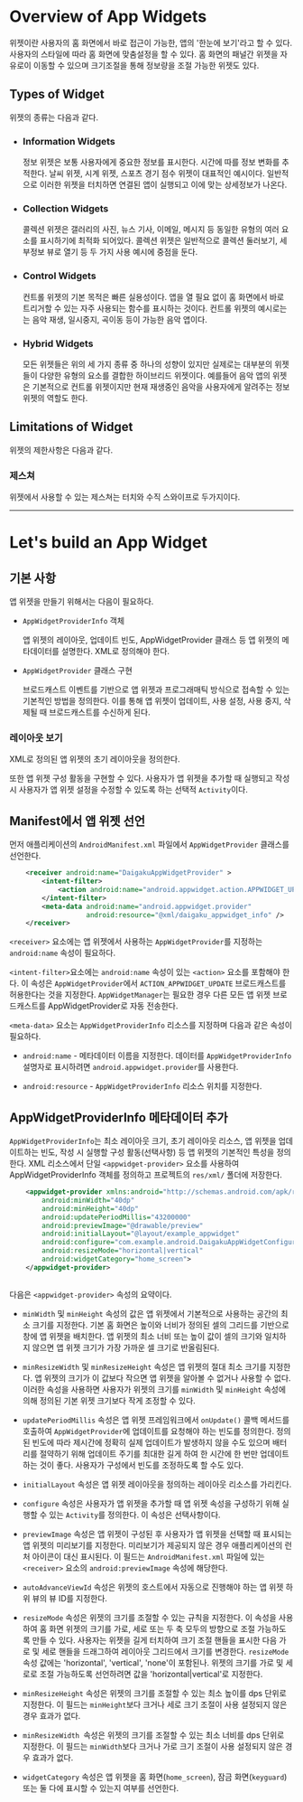 # **Overview of App Widgets**

위젯이란 사용자의 홈 화면에서 바로 접근이 가능한, 앱의 '한눈에 보기'라고 할 수 있다. 사용자의 스타일에 따라 홈 화면에 맞춤설정을 할 수 있다. 홈 화면의 패널간 위젯을 자유로이 이동할 수 있으며 크기조절을 통해 정보량을 조절 가능한 위젯도 있다.



## Types of Widget

위젯의 종류는 다음과 같다.

- ### Information Widgets

  정보 위젯은 보통 사용자에게 중요한 정보를 표시한다. 시간에 따를 정보 변화를 추적한다. 날씨 위젯, 시계 위젯, 스포츠 경기 점수 위젯이 대표적인 예시이다. 일반적으로 이러한 위젯을 터치하면 연결된 앱이 실행되고 이에 맞는 상세정보가 나온다.

  

- ### Collection Widgets

  콜렉션 위젯은 갤러리의 사진, 뉴스 기사, 이메일, 메시지 등 동일한 유형의 여러 요소를 표시하기에 최적화 되어있다. 콜렉션 위젯은 일반적으로 콜렉션 둘러보기, 세부정보 뷰로 열기 등 두 가지 사용 예시에 중점을 둔다.

  

- ### Control Widgets

  컨트롤 위젯의 기본 목적은 빠른 실용성이다. 앱을 열 필요 없이 홈 화면에서 바로 트리거할 수 있는 자주 사용되는 함수를 표시하는 것이다. 컨트롤 위젯의 예시로는는 음악 재생, 일시중지, 곡이동 등이 가능한 음악 앱이다.

  

- ### Hybrid Widgets

  모든 위젯들은 위의 세 가지 종류 중 하나의 성향이 있지만 실제로는 대부분의 위젯들이 다양한 유형의 요소를 결합한 하이브리드 위젯이다. 예를들어 음악 앱의 위젯은 기본적으로 컨트롤 위젯이지만 현재 재생중인 음악을 사용자에게 알려주는 정보 위젯의 역할도 한다.



## Limitations of Widget

위젯의 제한사항은 다음과 같다.

### 제스쳐

위젯에서 사용할 수 있는 제스쳐는 터치와 수직 스와이프로 두가지이다.



------

# **Let's build an App Widget**



## 기본 사항

앱 위젯을 만들기 위해서는 다음이 필요하다.

- `AppWidgetProviderInfo` 객체

  앱 위젯의 레이아웃, 업데이트 빈도, AppWidgetProvider 클래스 등 앱 위젯의 메타데이터를 설명한다. XML로 정의해야 한다.

- `AppWidgetProvider` 클래스 구현

  브로드캐스트 이벤트를 기반으로 앱 위젯과 프로그래매틱 방식으로 접속할 수 있는 기본적인 방법을 정의한다. 이를 통해 앱 위젯이 업데이트, 사용 설정, 사용 중지, 삭제될 때 브로드캐스트를 수신하게 된다.

  
### 레이아웃 보기

XML로 정의된 앱 위젯의 초기 레이아웃을 정의한다.

또한 앱 위젯 구성 활동을 구현할 수 있다. 사용자가 앱 위젯을 추가할 때 실행되고 작성 시 사용자가 앱 위젯 설정을 수정할 수 있도록 하는 선택적 `Activity`이다.



## Manifest에서 앱 위젯 선언

먼저 애플리케이션의 `AndroidManifest.xml` 파일에서 `AppWidgetProvider` 클래스를 선언한다.

```xml
    <receiver android:name="DaigakuAppWidgetProvider" >
        <intent-filter>
            <action android:name="android.appwidget.action.APPWIDGET_UPDATE" />
        </intent-filter>
        <meta-data android:name="android.appwidget.provider"
                   android:resource="@xml/daigaku_appwidget_info" />
    </receiver>
```

`<receiver>` 요소에는 앱 위젯에서 사용하는 `AppWidgetProvider`를 지정하는 `android:name` 속성이 필요하다.

`<intent-filter>`요소에는 `android:name` 속성이 있는 `<action>` 요소를 포함해야 한다. 이 속성은 `AppWidgetProvider`에서 `ACTION_APPWIDGET_UPDATE` 브로드캐스트를 허용한다는 것을 지정한다.  `AppWidgetManager`는 필요한 경우 다른 모든 앱 위젯 브로드캐스트를 AppWidgetProvider로 자동 전송한다.

`<meta-data>` 요소는 `AppWidgetProviderInfo` 리소스를 지정하며 다음과 같은 속성이 필요하다.

- `android:name` - 메타데이터 이름을 지정한다. 데이터를 `AppWidgetProviderInfo` 설명자로 표시하려면 `android.appwidget.provider`를 사용한다.

- `android:resource` - `AppWidgetProviderInfo` 리소스 위치를 지정한다.

  

## AppWidgetProviderInfo 메타데이터 추가

`AppWidgetProviderInfo`는 최소 레이아웃 크기, 초기 레이아웃 리소스, 앱 위젯을 업데이트하는 빈도, 작성 시 실행할 구성 활동(선택사항) 등 앱 위젯의 기본적인 특성을 정의한다. XML 리소스에서 단일 `<appwidget-provider>` 요소를 사용하여 AppWidgetProviderInfo 객체를 정의하고 프로젝트의 `res/xml/` 폴더에 저장한다.

```xml
    <appwidget-provider xmlns:android="http://schemas.android.com/apk/res/android"
        android:minWidth="40dp"
        android:minHeight="40dp"
        android:updatePeriodMillis="43200000"
        android:previewImage="@drawable/preview"
        android:initialLayout="@layout/example_appwidget"
        android:configure="com.example.android.DaigakuAppWidgetConfigure"
        android:resizeMode="horizontal|vertical"
        android:widgetCategory="home_screen">
    </appwidget-provider>
    
```

다음은 `<appwidget-provider>` 속성의 요약이다.

- `minWidth` 및 `minHeight` 속성의 값은 앱 위젯에서 기본적으로 사용하는 공간의 최소 크기를 지정한다. 기본 홈 화면은 높이와 너비가 정의된 셀의 그리드를 기반으로 창에 앱 위젯을 배치한다. 앱 위젯의 최소 너비 또는 높이 값이 셀의 크기와 일치하지 않으면 앱 위젯 크기가 가장 가까운 셀 크기로 반올림된다.

- `minResizeWidth` 및 `minResizeHeight` 속성은 앱 위젯의 절대 최소 크기를 지정한다. 앱 위젯의 크기가 이 값보다 작으면 앱 위젯을 알아볼 수 없거나 사용할 수 없다. 이러한 속성을 사용하면 사용자가 위젯의 크기를 `minWidth` 및 `minHeight` 속성에 의해 정의된 기본 위젯 크기보다 작게 조정할 수 있다.

- `updatePeriodMillis` 속성은 앱 위젯 프레임워크에서 `onUpdate()` 콜백 메서드를 호출하여 `AppWidgetProvider`에 업데이트를 요청해야 하는 빈도를 정의한다. 정의된 빈도에 따라 제시간에 정확히 실제 업데이트가 발생하지 않을 수도 있으며 배터리를 절약하기 위해 업데이트 주기를 최대한 길게 하여 한 시간에 한 번만 업데이트하는 것이 좋다. 사용자가 구성에서 빈도를 조정하도록 할 수도 있다.

- `initialLayout` 속성은 앱 위젯 레이아웃을 정의하는 레이아웃 리소스를 가리킨다.
- `configure` 속성은 사용자가 앱 위젯을 추가할 때 앱 위젯 속성을 구성하기 위해 실행할 수 있는 `Activity`를 정의한다. 이 속성은 선택사항이다.
- `previewImage` 속성은 앱 위젯이 구성된 후 사용자가 앱 위젯을 선택할 때 표시되는 앱 위젯의 미리보기를 지정한다. 미리보기가 제공되지 않은 경우 애플리케이션의 런처 아이콘이 대신 표시된다. 이 필드는 `AndroidManifest.xml` 파일에 있는 `<receiver>` 요소의 `android:previewImage` 속성에 해당한다.
- `autoAdvanceViewId` 속성은 위젯의 호스트에서 자동으로 진행해야 하는 앱 위젯 하위 뷰의 뷰 ID를 지정한다.
- `resizeMode` 속성은 위젯의 크기를 조절할 수 있는 규칙을 지정한다. 이 속성을 사용하여 홈 화면 위젯의 크기를 가로, 세로 또는 두 축 모두의 방향으로 조절 가능하도록 만들 수 있다. 사용자는 위젯을 길게 터치하여 크기 조절 핸들을 표시한 다음 가로 및 세로 핸들을 드래그하여 레이아웃 그리드에서 크기를 변경한다. `resizeMode` 속성 값에는 'horizontal', 'vertical', 'none'이 포함된나. 위젯의 크기를 가로 및 세로로 조절 가능하도록 선언하려면 값을 'horizontal|vertical'로 지정한다.
- `minResizeHeight` 속성은 위젯의 크기를 조절할 수 있는 최소 높이를 dps 단위로 지정한다. 이 필드는 `minHeight`보다 크거나 세로 크기 조절이 사용 설정되지 않은 경우 효과가 없다.
- `minResizeWidth `속성은 위젯의 크기를 조절할 수 있는 최소 너비를 dps 단위로 지정한다. 이 필드는 `minWidth`보다 크거나 가로 크기 조절이 사용 설정되지 않은 경우 효과가 없다.
- `widgetCategory` 속성은 앱 위젯을 홈 화면(`home_screen`), 잠금 화면(`keyguard`) 또는 둘 다에 표시할 수 있는지 여부를 선언한다.